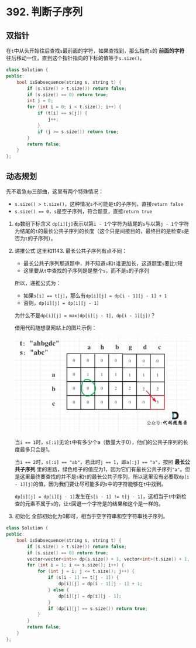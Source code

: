 # 392. 判断子序列

## 双指针
在`t`中从头开始往后查找`s`最前面的字符，如果查找到，那么指向`s`的 **前面的字符** 往后移动一位，直到这个指针指向的下标的值等于`s.size()`。
```c++
class Solution {
public:
    bool isSubsequence(string s, string t) {
        if (s.size() > t.size()) return false;
        if (s.size() == 0) return true;
        int j = 0;
        for (int i = 0; i < t.size(); i++) {
            if (t[i] == s[j]) {
                j++;
            }
            if (j >= s.size()) return true;
        }
        return false;
    }
};
```

## 动态规划
先不着急`dp`三部曲，这里有两个特殊情况：
- `s.size() > t.size()`，这种情况`s`不可能是`t`的子序列，直接`return false`
- `s.size() == 0`，`s`是空子序列，符合题意，直接`return true`

1. `dp`数组下标含义
    `dp[i][j]`表示以第`i - 1`个字符为结尾的`s`与以第`j - 1`个字符为结尾的`t`的最长公共子序列的长度（这个只是间接目的，最终目的是检查`s`是否为`t`的子序列）。
2. 递推公式
    这里和1143. 最长公共子序列有点不同：
    - 最长公共子序列那道题中，并不知道`s`和`t`谁更加长，这道题里`s`要比`t`短
    - 这里要从`t`中查找的子序列是是整个`s`，而不是`s`的子序列

    所以，递推公式为：
    - 如果`s[i] == t[j]`，那么有`dp[i][j] = dp[i - 1][j - 1] + 1`
    - 否则，`dp[i][j] = dp[i][j - 1]`

    为什么不是`dp[i][j] = max(dp[i][j - 1], dp[i - 1][j])`？

    借用代码随想录网站上的图片示例：

    ![](images/table.jpg)
    
    当`i == 1`时，`s[:i]`无论`t`中有多少个a（数量大于0），他们的公共子序列的长度最多只会是1。

    当`i == 2`时，`s[:i] == "ab"`，若此时`j == 1`，即`a[:j] == "a"`，按照 **最长公共子序列** 里的思路，绿色格子的值应为1，因为它们有最长公共子序列`"a"`。但是这里最终要查找的并不是`s`和`t`的最长公共子序列，所以这里没有必要取`dp[i - 1][j]`的值，因为我们要让尽可能多的`s`中的字符能够在`t`中找到。

    `dp[i][j] = dp[i][j - 1]`发生在`s[i - 1] != t[j - 1]`，这相当于`t`中新检查的元素不属于`s`的，让`t`回退一个字符是的结果和这个是一样的。

3. 初始化
    全部初始化为0即可，相当于空字符串和空字符串找子序列。

```c++
class Solution {
public:
    bool isSubsequence(string s, string t) {
        if (s.size() > t.size()) return false;
        if (s.size() == 0) return true;
        vector<vector<int>> dp(s.size() + 1, vector<int>(t.size() + 1, 0));
        for (int i = 1; i <= s.size(); i++) {
            for (int j = i; j <= t.size(); j++) {
                if (s[i - 1] == t[j - 1]) {
                    dp[i][j] = dp[i - 1][j - 1] + 1;
                } else {
                    dp[i][j] = dp[i][j - 1];
                }
                if (dp[i][j] == s.size()) return true;
            }
        }
        return false;
    }
};
```